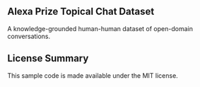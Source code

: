## Alexa Prize Topical Chat Dataset

A knowledge-grounded human-human dataset of open-domain conversations.

## License Summary

This sample code is made available under the MIT license. 
